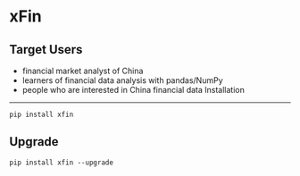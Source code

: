 xFin
===============
Target Users
--------------
* financial market analyst of China
* learners of financial data analysis with pandas/NumPy
* people who are interested in China financial data
Installation
--------------
    pip install xfin
Upgrade
---------------
    pip install xfin --upgrade

